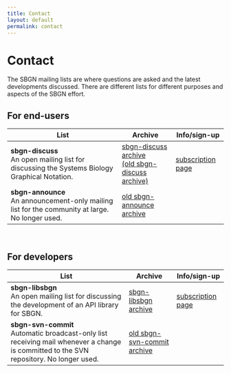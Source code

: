 ```yaml
---
title: Contact
layout: default
permalink: contact
---
```


# Contact

The SBGN mailing lists are where questions are asked and the latest developments discussed. There are different lists for different purposes and aspects of the SBGN effort.

## For end-users

 List | Archive | Info/sign-up
--|---|--
**sbgn-discuss** <br> An open mailing list for discussing the Systems Biology Graphical Notation.  | [sbgn-discuss archive](https://groups.google.com/forum/#!forum/sbgn-discuss) <br> [(old sbgn-discuss archive)](https://lists.caltech.edu/pipermail/sbgn-discuss/) | [subscription page](https://groups.google.com/forum/#!forum/sbgn-discuss)       
 **sbgn-announce** <br>  An announcement-only mailing list for the community at large. No longer used.                | [old sbgn-announce archive](http://sourceforge.net/mailarchive/forum.php?forum_name=sbgn-announce) |  

<br />

## For developers

| List   | Archive | Info/sign-up                                 |
|--|--|--|
| **sbgn-libsbgn** <br> An open mailing list for discussing the development of an API library for SBGN.                     | [sbgn-libsbgn archive](http://sourceforge.net/mailarchive/forum.php?forum_name=sbgn-libsbgn)       | [subscription page](https://lists.sourceforge.net/lists/listinfo/sbgn-libsbgn)    |
| **sbgn-svn-commit** <br> Automatic broadcast-only list receiving mail whenever a change is committed to the SVN repository. No longer used.  | [old sbgn-svn-commit archive](http://sourceforge.net/mailarchive/forum.php?forum_name=sbgn-svn-commit) |  |
